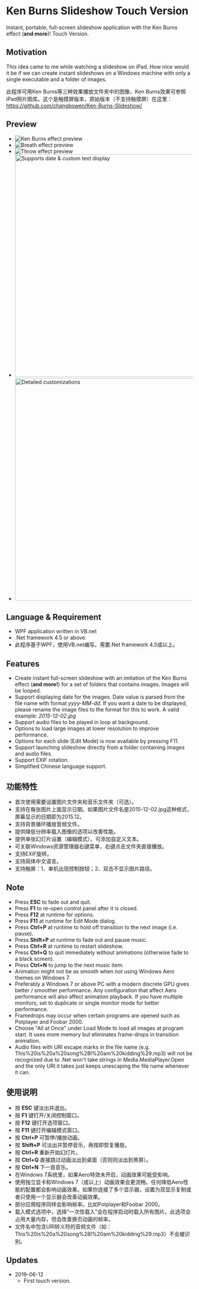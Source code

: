 ﻿# Ken Burns Slideshow Touch Version
Instant, portable, full-screen slideshow application with the Ken Burns effect (**and more**)! Touch Version.
## Motivation
This idea came to me while watching a slideshow on iPad. How nice would it be if we can create instant slideshows on a Windows machine with only a single executable and a folder of images.

此程序可用Ken Burns等三种效果播放文件夹中的图像，Ken Burns效果可参照iPad照片图库。这个是触摸屏版本，原始版本（不支持触摸屏）在这里：https://github.com/changbowen/Ken-Burns-Slideshow/

## Preview
- <img src="http://i.imgur.com/nbznvOh.gif" title="Ken Burns effect preview"/>
- <img src="http://i.imgur.com/A97UmCm.gif" title="Breath effect preview"/>
- <img src="http://i.imgur.com/d7Ap7t5.gif" title="Throw effect preview"/>
- <img src="http://i.imgur.com/5O30vFL.jpg" width="600" title="Supports date & custom text display"/>
- <img src="http://i.imgur.com/dNIf5mC.jpg" width="600" title="Detailed customizations"/>

## Language &amp; Requirement
- WPF application written in VB.net
- .Net framework 4.5 or above.
- 此程序基于WPF，使用VB.net编写。需要.Net framework 4.5或以上。

## Features
- Create instant full-screen slideshow with an imitation of the Ken Burns effect (**and more!**) for a set of folders that contains images. Images will be looped.
- Support displaying date for the images. Date value is parsed from the file name with format <em>yyyy-MM-dd</em>. If you want a date to be displayed, please rename the image files to the format for this to work. A valid example: <em>2015-12-02.jpg</em>
- Support audio files to be played in loop at background.
- Options to load large images at lower resolution to improve performance.
- Options for each slide (Edit Mode) is now available by pressing F11.
- Support launching slideshow directly from a folder containing images and audio files.
- Support EXIF rotation.
- Simplified Chinese language support.

## 功能特性
- 首次使用需要设置图片文件夹和音乐文件夹（可选）。
- 支持在每张图片上面显示日期。如果图片文件名是2015-12-02.jpg这种格式，屏幕显示的日期即为2015.12。
- 支持背景循环播放音频文件。
- 提供降低分辨率载入图像的选项以改善性能。
- 提供单张幻灯片设置（编辑模式），可添加自定义文本。
- 可关联Windows资源管理器右键菜单，右键点击文件夹直接播放。
- 支持EXIF旋转。
- 支持简体中文语言。
- 支持触屏：1、单机出现控制按钮；2、双击不显示图片路径。

## Note
- Press **ESC** to fade out and quit.
- Press **F1** to re-open control panel after it is closed.
- Press **F12** at runtime for options.
- Press **F11** at runtime for Edit Mode dialog.
- Press **Ctrl+P** at runtime to hold off transition to the next image (i.e. pause).
- Press **Shift+P** at runtime to fade out and pause music.
- Press **Ctrl+R** at runtime to restart slideshow.
- Press **Ctrl+Q** to quit immediately without animations (otherwise fade to a black screen).
- Press **Ctrl+N** to jump to the next music item.
- Animation might not be as smooth when not using Windows Aero themes on Windows 7.
- Preferably a Windows 7 or above PC with a modern discrete GPU gives better / smoother performance. Any configuration that affect Aero performance will also affect animation playback. If you have multiple monitors, set to duplicate or single monitor mode for better performance.
- Framedrops may occur when certain programs are opened such as Potplayer and Foobar 2000.
- Choose "All at Once" under Load Mode to load all images at program start. It uses more memory but eliminates frame-drops in transition animation.
- Audio files with URI escape marks in the file name (e.g. This%20is%20a%20song%28I%20am%20kidding%29.mp3) will not be recognized due to .Net won't take strings in Media.MediaPlayer.Open and the only URI it takes just keeps unescaping the file name whenever it can.

## 使用说明
- 按 **ESC** 键淡出并退出。
- 按 **F1** 键打开/关闭控制窗口。
- 按 **F12** 键打开选项窗口。
- 按 **F11** 键打开编辑模式窗口。
- 按 **Ctrl+P** 可暂停/播放动画。
- 按 **Shift+P** 可淡出并暂停音乐，再按即恢复播放。
- 按 **Ctrl+R** 重新开始幻灯片。
- 按 **Ctrl+Q** 直接跳过动画淡出到桌面（否则则淡出到黑屏）。
- 按 **Ctrl+N** 下一首音乐。
- 在Windows 7系统里，如果Aero特效未开启，动画效果可能受影响。
- 使用独立显卡和Windows 7（或以上）动画效果会更流畅。任何降低Aero性能的配置都会影响动画效果。如果你连接了多个显示器，设置为双显示复制或者只使用一个显示器会改善动画效果。
- 部分应用程序同样会影响帧率。比如Potplayer和Foobar 2000。
- 载入模式选项中，选择“一次性载入”会在程序启动时载入所有图片。此选项会占用大量内存，但会改善换页动画的帧率。
- 文件名中包含URI转义符的音频文件（如：This%20is%20a%20song%28I%20am%20kidding%29.mp3）不会被识别。

## Updates
- 2019-06-12
  - First touch version.
